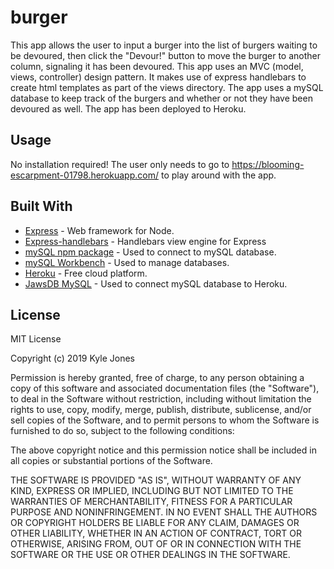 # burger

This app allows the user to input a burger into the list of burgers waiting to be devoured, then click the "Devour!" button to move the burger to another column, signaling it has been devoured. This app uses an MVC (model, views, controller) design pattern. It makes use of express handlebars to create html templates as part of the views directory. The app uses a mySQL database to keep track of the burgers and whether or not they have been devoured as well. The app has been deployed to Heroku.

## Usage

No installation required! The user only needs to go to https://blooming-escarpment-01798.herokuapp.com/ to play around with the app.

## Built With

* [Express](https://www.npmjs.com/package/express) - Web framework for Node.
* [Express-handlebars](https://www.npmjs.com/package/express-handlebars) - Handlebars view engine for Express
* [mySQL npm package](https://www.npmjs.com/package/mysql) - Used to connect to mySQL database.
* [mySQL Workbench](https://www.mysql.com/products/workbench/) - Used to manage databases.
* [Heroku](https://www.heroku.com/) - Free cloud platform.
* [JawsDB MySQL](https://elements.heroku.com/addons/jawsdb) - Used to connect mySQL database to Heroku.

## License

MIT License

Copyright (c) 2019 Kyle Jones

Permission is hereby granted, free of charge, to any person obtaining a copy
of this software and associated documentation files (the "Software"), to deal
in the Software without restriction, including without limitation the rights
to use, copy, modify, merge, publish, distribute, sublicense, and/or sell
copies of the Software, and to permit persons to whom the Software is
furnished to do so, subject to the following conditions:

The above copyright notice and this permission notice shall be included in all
copies or substantial portions of the Software.

THE SOFTWARE IS PROVIDED "AS IS", WITHOUT WARRANTY OF ANY KIND, EXPRESS OR
IMPLIED, INCLUDING BUT NOT LIMITED TO THE WARRANTIES OF MERCHANTABILITY,
FITNESS FOR A PARTICULAR PURPOSE AND NONINFRINGEMENT. IN NO EVENT SHALL THE
AUTHORS OR COPYRIGHT HOLDERS BE LIABLE FOR ANY CLAIM, DAMAGES OR OTHER
LIABILITY, WHETHER IN AN ACTION OF CONTRACT, TORT OR OTHERWISE, ARISING FROM,
OUT OF OR IN CONNECTION WITH THE SOFTWARE OR THE USE OR OTHER DEALINGS IN THE
SOFTWARE.